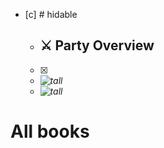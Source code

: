 - [c] # hidable
  - ## ⚔ Party Overview
  - [x] 
  - <i>![tall](0%20ttrpg/_Settings/Leverhulm/ʒ%20lv%20char%20backend.md#Present)</i>
  - <i>![tall](0%20ttrpg/_Settings/Leverhulm/ʒ%20lv%20char%20backend.md#All%20Members)</i>

# All books